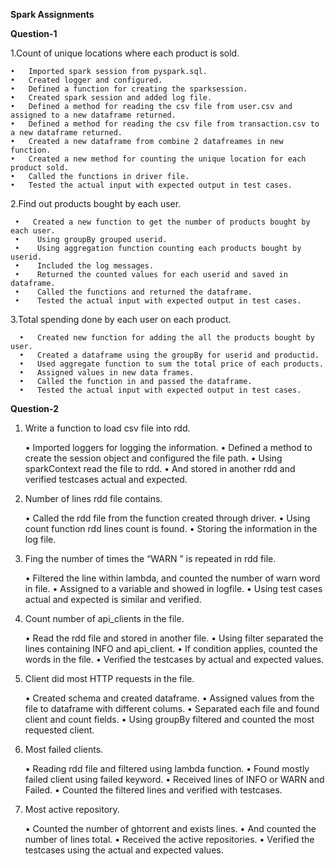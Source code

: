 **Spark Assignments**


**Question-1**


1.Count of unique locations where each product is sold. 


    •	Imported spark session from pyspark.sql.
    •	Created logger and configured.
    •	Defined a function for creating the sparksession.
    •	Created spark session and added log file.
    •	Defined a method for reading the csv file from user.csv and assigned to a new dataframe returned.
    •	Defined a method for reading the csv file from transaction.csv to a new dataframe returned.
    •	Created a new dataframe from combine 2 datafreames in new function.
    •	Created a new method for counting the unique location for each product sold.
    •	Called the functions in driver file.
    •	Tested the actual input with expected output in test cases.


2.Find out products bought by each user. 


     •	 Created a new function to get the number of products bought by each user.
     •	  Using groupBy grouped userid.
     •	  Using aggregation function counting each products bought by userid.
     •	  Included the log messages.
     •	  Returned the counted values for each userid and saved in dataframe.
     •	  Called the functions and returned the dataframe.
     •	  Tested the actual input with expected output in test cases.
 

3.Total spending done by each user on each product.


      •	  Created new function for adding the all the products bought by user.
      •	  Created a dataframe using the groupBy for userid and productid.
      •	  Used aggregate function to sum the total price of each products.
      •	  Assigned values in new data frames.
      •	  Called the function in and passed the dataframe.
      •	  Tested the actual input with expected output in test cases.


**Question-2**




1.	Write a function to load csv file into rdd.




    •	Imported loggers for logging the information.
    •	Defined a method to create the session object and configured the file path.
    •	Using sparkContext read the file to rdd.
    •	And stored in another rdd and verified testcases actual and expected.
    
2.	Number of lines rdd file contains.




    •	Called the rdd file from the function created through driver.
    •	Using count function rdd lines count is found.
    •	Storing the information in the log file.
    
3.	Fing the number of times the “WARN ”  is repeated in rdd file.




    •	Filtered the line within lambda, and counted the number of warn word in file.
    •	Assigned to a variable and showed in logfile.
    •	Using test cases actual and expected is similar and verified.
    
4.	Count number of api_clients in the file.



    •	Read the rdd file and stored in another file.
    •	Using filter separated the lines containing  INFO and api_client.
    •	If condition applies, counted the words in the file.
    •	Verified the testcases by actual and expected values.
    
5.	Client did most HTTP requests in the file.




    •	Created schema and created dataframe.
    •	Assigned values from the file to dataframe with different colums.
    •	Separated each file and found client and count fields.
    •	Using groupBy filtered and counted the most requested client.
    
6.	Most failed clients.




    •	Reading rdd file and filtered using lambda function.
    •	Found mostly failed client using failed keyword.
    •	Received lines of INFO or WARN and Failed.
    •	Counted the filtered lines and verified with testcases.
    
7.	Most active repository.




    •	Counted the number of ghtorrent and exists lines.
    •	And counted the number of lines total.
    •	Received the active repositories.
    •	Verified the testcases using the actual and expected values.


